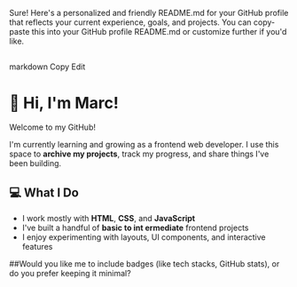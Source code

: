 Sure! Here's a personalized and friendly README.md for your GitHub profile that reflects your current experience, goals, and projects. You can copy-paste this into your GitHub profile README.md or customize further if you'd like.

##
markdown
Copy
Edit


# 👋 Hi, I'm Marc!

Welcome to my GitHub!

I'm currently learning and growing as a frontend web developer. I use this space to **archive my projects**, track my progress, and share things I've been building.

## 💻 What I Do

- I work mostly with **HTML**, **CSS**, and **JavaScript**
- I've built a handful of **basic to int ermediate** frontend projects
- I enjoy experimenting with layouts, UI components, and interactive features



##Would you like me to include badges (like tech stacks, GitHub stats), or do you prefer keeping it minimal?
